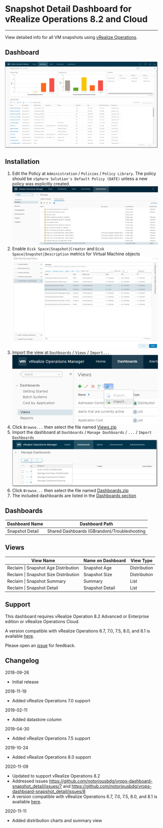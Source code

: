 # Snapshot Detail Dashboard for vRealize Operations 8.2 and Cloud
---------

View detailed info for all VM snapshots using [vRealize Operations](https://www.vmware.com/products/vrealize-operations.html).

## Dashboard
![Snapshot Detail](https://raw.githubusercontent.com/notoriousbdg/vrops-dashboard-snapshot_detail/master/images/Dashboard.png)

## Installation
1. Edit the Policy at `Administration` / `Policies` / `Policy Library`.  The policy should be `vSphere Solution's Default Policy (DATE)` unless a new policy was explicitly created.  
![Policy Library](https://raw.githubusercontent.com/notoriousbdg/vrops-dashboard-snapshot_detail/master/images/Policy_Library.png)
2. Enable `Disk Space|Snapshot|Creator` and `Disk Space|Snapshot|Description` metrics for Virtual Machine objects  
![Policy Metrics](https://raw.githubusercontent.com/notoriousbdg/vrops-dashboard-snapshot_detail/master/images/Policy_Metrics.png)
3. Import the view at `Dashboards` / `Views` / `Import...`  
![Import View](https://raw.githubusercontent.com/notoriousbdg/vrops-dashboard-snapshot_detail/master/images/Import_View.png)
4. Click `Browse...` then select the file named [Views.zip](https://github.com/notoriousbdg/vrops-dashboard-snapshot_detail/raw/master/Views.zip)
4. Import the dashboard at `Dashboards` / `Manage Dashboards` / `...` / `Import Dashboards`  
![Import Dashboard](https://raw.githubusercontent.com/notoriousbdg/vrops-dashboard-snapshot_detail/master/images/Dashboard_Import.png)
5. Click `Browse...` then select the file named [Dashboards.zip](https://github.com/notoriousbdg/vrops-dashboard-snapshot_detail/raw/master/Dashboards.zip)
6. The included dashboards are listed in the [Dashboards section](#Dashboards)

## Dashboards
| Dashboard Name | Dashboard Path |
|--|--|
| Snapshot Detail | Shared Dashboards (GBrandon)/Troubleshooting |

## Views
| View Name | Name on Dashboard | View Type |
|--|--|--|
| Reclaim &#124; Snapshot Age Distribution | Snapshot Age | Distribution |
| Reclaim &#124; Snapshot Size Distribution | Snapshot Size | Distribution |
| Reclaim &#124; Snapshot Summary | Summary | List |
| Reclaim &#124; Snapshot Detail | Snapshot Detail | List |

## Support

This dashboard requires vRealize Operation 8.2 Advanced or Enterprise edition or vRealize Operations Cloud.

A version compatible with vRealize Operations 6.7, 7.0, 7.5, 8.0, and 8.1 is available [here](https://github.com/notoriousbdg/vrops-dashboard-snapshot_detail/tree/vrops-8.1).

Please open an [issue](https://github.com/notoriousbdg/vrops-dashboard-snapshot_detail/issues) for feedback.

## Changelog
2018-09-26
* Initial release

2018-11-19
* Added vRealize Operations 7.0 support

2019-02-11
* Added datastore column

2019-04-30
* Added vRealize Operations 7.5 support

2019-10-24
* Added vRealize Operations 8.0 support

2020-11-09
* Updated to support vRealize Operations 8.2
* Addressed issues https://github.com/notoriousbdg/vrops-dashboard-snapshot_detail/issues/7 and https://github.com/notoriousbdg/vrops-dashboard-snapshot_detail/issues/8
* A version compatible with vRealize Operations 6.7, 7.0, 7.5, 8.0, and 8.1 is available [here](https://github.com/notoriousbdg/vrops-dashboard-snapshot_detail/tree/vrops-8.1).

2020-11-11
* Added distribution charts and summary view